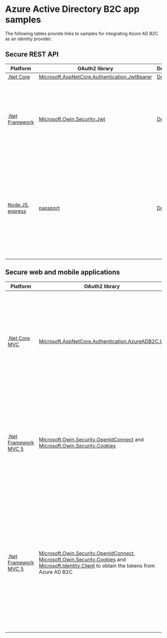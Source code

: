 # Azure Active Directory B2C app samples

The following tables provide links to samples for integrating Azure AD B2C as an identity provider.

## Secure REST API 

|Platform|OAuth2 library|Documentation|Sample|
|----|----|----|----|
|[.Net Core](https://docs.microsoft.com/en-us/aspnet/core/web-api/?view=aspnetcore-3.0)| [Microsoft.AspNetCore.Authentication.JwtBearer](https://www.nuget.org/packages/Microsoft.AspNetCore.Authentication.JwtBearer/)| [Documentation](apps/rest-api-dotnet-core)| |
|[.Net Framework](https://docs.microsoft.com/en-us/aspnet/web-api/)| [Microsoft.Owin.Security.Jwt](https://www.nuget.org/packages/Microsoft.Owin.Security.Jwt) |[Documentation](apps/rest-api-dotnet-fw-owin)| A combined [sample](https://github.com/Azure-Samples/active-directory-b2c-dotnet-webapp-and-webapi) for a .NET web application that calls a .NET Web API, both secured using Azure AD B2C.|
|[Node.JS](https://nodejs.org/en/), [express](https://www.npmjs.com/package/express)|[passport](https://www.npmjs.com/package/passport)|[Documentation](apps/rest-api-node-js)| A small node.js Web API [sample](https://github.com/Azure-Samples/active-directory-b2c-javascript-nodejs-webapi) for Azure AD B2C that shows how to protect your web api and accept B2C access tokens using passport.js.|


## Secure web and mobile applications 

|Platform|OAuth2 library|Documentation|Flow/Grant|
|----|----|----|----|
|[.Net Core MVC](https://docs.microsoft.com/en-us/aspnet/core/mvc/overview?view=aspnetcore-3.0) | [Microsoft.AspNetCore.Authentication.AzureADB2C.UI](https://www.nuget.org/packages/Microsoft.AspNetCore.Authentication.AzureADB2C.UI/)|  [Documentation](apps/web-dotnet-core-oidc-b2cui) | Demonstrates how to implement sign-in to Microsoft through an .Net Core MVC solution by using a traditional web browser-based application and **OpenID Connect**|
|[.Net Framework MVC 5](https://docs.microsoft.com/en-us/aspnet/mvc/overview/getting-started/introduction/getting-started)| [Microsoft.Owin.Security.OpenIdConnect](https://www.nuget.org/packages/Microsoft.Owin.Security.OpenIdConnect/) and [Microsoft.Owin.Security.Cookies](https://www.nuget.org/packages/Microsoft.Owin.Security.Cookies) | [Documentation](apps/web-dotnet-fw-owin-oidc) | Demonstrates how to implement sign-in to Microsoft through an ASP.NET MVC solution by using a traditional web browser-based application and **OpenID Connect**|
|[.Net Framework MVC 5](https://docs.microsoft.com/en-us/aspnet/mvc/overview/getting-started/introduction/getting-started)|  [Microsoft.Owin.Security.OpenIdConnect](https://www.nuget.org/packages/Microsoft.Owin.Security.OpenIdConnect/), [Microsoft.Owin.Security.Cookies](https://www.nuget.org/packages/Microsoft.Owin.Security.Cookies) and [Microsoft.Identity.Client](https://www.nuget.org/packages/Microsoft.Identity.Client/) to obtain the tokens from  Azure AD B2C| [Documentation](apps/web-dotnet-fw-owin-auth-code)  | Demonstrates how to implement sign-in to Microsoft through an ASP.NET MVC solution by using a traditional web browser-based application and **Authorization code grant** flow. Which allows the app to call a REST API with access token|


